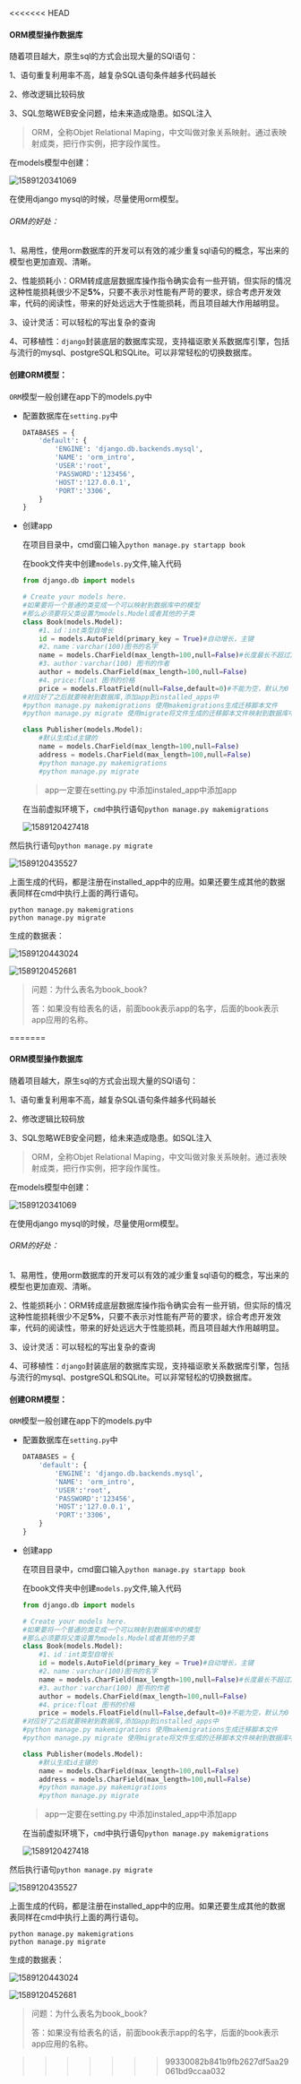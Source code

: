 <<<<<<< HEAD
#### ORM模型操作数据库

随着项目越大，原生sql的方式会出现大量的SQl语句：

1、语句重复利用率不高，越复杂SQL语句条件越多代码越长

2、修改逻辑比较码放

3、SQL忽略WEB安全问题，给未来造成隐患。如SQL注入

> ORM，全称Objet Relational Maping，中文叫做对象关系映射。通过表映射成类，把行作实例，把字段作属性。

在models模型中创建：

![1589120341069](images\1589120341069.png)

在使用django mysql的时候，尽量使用orm模型。

###### ORM的好处：

1、易用性，使用orm数据库的开发可以有效的减少重复sql语句的概念，写出来的模型也更加直观、清晰。

2、性能损耗小：ORM转成底层数据库操作指令确实会有一些开销，但实际的情况这种性能损耗很少不足**5%**，只要不表示对性能有严苛的要求，综合考虑开发效率，代码的阅读性，带来的好处远远大于性能损耗，而且项目越大作用越明显。

3、设计灵活：可以轻松的写出复杂的查询

4、可移植性：`django`封装底层的数据库实现，支持福讴歌关系数据库引擎，包括与流行的mysql、postgreSQL和SQLite。可以非常轻松的切换数据库。

#### 创建ORM模型：

`ORM`模型一般创建在app下的models.py中

- 配置数据库在`setting.py`中

  ```python
  DATABASES = {
      'default': {
          'ENGINE': 'django.db.backends.mysql',
          'NAME': 'orm_intro',
          'USER':'root',
          'PASSWORD':'123456',
          'HOST':'127.0.0.1',
          'PORT':'3306',
      }
  }
  ```

- 创建app

  在项目目录中，cmd窗口输入`python manage.py startapp book`

  在book文件夹中创建`models.py`文件,输入代码

  ```python
  from django.db import models
  
  # Create your models here.
  #如果要将一个普通的类变成一个可以映射到数据库中的模型
  #那么必须要将父类设置为models.Model或者其他的子类
  class Book(models.Model):
      #1、id：int类型自增长
      id = models.AutoField(primary_key = True)#自动增长，主键
      #2、name：varchar(100)图书的名字
      name = models.CharField(max_length=100,null=False)#长度最长不超过100,不能为空
      #3、author：varchar(100) 图书的作者
      author = models.CharField(max_length=100,null=False)
      #4、price:float 图书的价格
      price = models.FloatField(null=False,default=0)#不能为空，默认为0
  #对应好了之后就要映射到数据库,添加app到installed_apps中
  #python manage.py makemigrations 使用makemigrations生成迁移脚本文件
  #python manage.py migrate 使用migrate将文件生成的迁移脚本文件映射到数据库中
  
  class Publisher(models.Model):
      #默认生成id主键的
      name = models.CharField(max_length=100,null=False)
      address = models.CharField(max_length=100,null=False)
      #python manage.py makemigrations
      #python manage.py migrate
  ```
  > app一定要在setting.py 中添加instaled_app中添加app

  在当前虚拟环境下，`cmd`中执行语句`python manage.py makemigrations`

  ![1589120427418](images\1589120427418.png)

然后执行语句`python manage.py migrate`

![1589120435527](images\1589120435527.png)

上面生成的代码，都是注册在installed_app中的应用。如果还要生成其他的数据表同样在cmd中执行上面的两行语句。

```auto
python manage.py makemigrations
python manage.py migrate
```

生成的数据表：

![1589120443024](images\1589120443024.png)

![1589120452681](images\1589120452681.png)

> 问题：为什么表名为book_book?
>
> 答：如果没有给表名的话，前面book表示app的名字，后面的book表示app应用的名称。

=======
#### ORM模型操作数据库

随着项目越大，原生sql的方式会出现大量的SQl语句：

1、语句重复利用率不高，越复杂SQL语句条件越多代码越长

2、修改逻辑比较码放

3、SQL忽略WEB安全问题，给未来造成隐患。如SQL注入

> ORM，全称Objet Relational Maping，中文叫做对象关系映射。通过表映射成类，把行作实例，把字段作属性。

在models模型中创建：

![1589120341069](images\1589120341069.png)

在使用django mysql的时候，尽量使用orm模型。

###### ORM的好处：

1、易用性，使用orm数据库的开发可以有效的减少重复sql语句的概念，写出来的模型也更加直观、清晰。

2、性能损耗小：ORM转成底层数据库操作指令确实会有一些开销，但实际的情况这种性能损耗很少不足**5%**，只要不表示对性能有严苛的要求，综合考虑开发效率，代码的阅读性，带来的好处远远大于性能损耗，而且项目越大作用越明显。

3、设计灵活：可以轻松的写出复杂的查询

4、可移植性：`django`封装底层的数据库实现，支持福讴歌关系数据库引擎，包括与流行的mysql、postgreSQL和SQLite。可以非常轻松的切换数据库。

#### 创建ORM模型：

`ORM`模型一般创建在app下的models.py中

- 配置数据库在`setting.py`中

  ```python
  DATABASES = {
      'default': {
          'ENGINE': 'django.db.backends.mysql',
          'NAME': 'orm_intro',
          'USER':'root',
          'PASSWORD':'123456',
          'HOST':'127.0.0.1',
          'PORT':'3306',
      }
  }
  ```

- 创建app

  在项目目录中，cmd窗口输入`python manage.py startapp book`

  在book文件夹中创建`models.py`文件,输入代码

  ```python
  from django.db import models
  
  # Create your models here.
  #如果要将一个普通的类变成一个可以映射到数据库中的模型
  #那么必须要将父类设置为models.Model或者其他的子类
  class Book(models.Model):
      #1、id：int类型自增长
      id = models.AutoField(primary_key = True)#自动增长，主键
      #2、name：varchar(100)图书的名字
      name = models.CharField(max_length=100,null=False)#长度最长不超过100,不能为空
      #3、author：varchar(100) 图书的作者
      author = models.CharField(max_length=100,null=False)
      #4、price:float 图书的价格
      price = models.FloatField(null=False,default=0)#不能为空，默认为0
  #对应好了之后就要映射到数据库,添加app到installed_apps中
  #python manage.py makemigrations 使用makemigrations生成迁移脚本文件
  #python manage.py migrate 使用migrate将文件生成的迁移脚本文件映射到数据库中
  
  class Publisher(models.Model):
      #默认生成id主键的
      name = models.CharField(max_length=100,null=False)
      address = models.CharField(max_length=100,null=False)
      #python manage.py makemigrations
      #python manage.py migrate
  ```
  > app一定要在setting.py 中添加instaled_app中添加app

  在当前虚拟环境下，`cmd`中执行语句`python manage.py makemigrations`

  ![1589120427418](images\1589120427418.png)

然后执行语句`python manage.py migrate`

![1589120435527](images\1589120435527.png)

上面生成的代码，都是注册在installed_app中的应用。如果还要生成其他的数据表同样在cmd中执行上面的两行语句。

```auto
python manage.py makemigrations
python manage.py migrate
```

生成的数据表：

![1589120443024](images\1589120443024.png)

![1589120452681](images\1589120452681.png)

> 问题：为什么表名为book_book?
>
> 答：如果没有给表名的话，前面book表示app的名字，后面的book表示app应用的名称。

>>>>>>> 99330082b841b9fb2627df5aa29061bd9ccaa032
